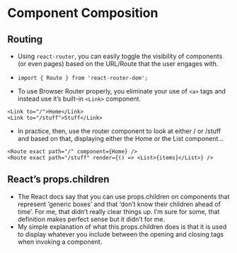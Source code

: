 # Component Composition

## Routing
 - Using `react-router`, you can easily toggle the visibility of components (or even pages) based on the URL/Route that the user engages with.

 - `import { Route } from 'react-router-dom';`

 - To use Browser Router properly, you eliminate your use of `<a>` tags and instead use it’s built-in `<Link>` component.
```
<Link to="/">Home</Link>
<Link to="/stuff">Stuff</Link>
```

 - In practice, then, use the router component to look at either / or /stuff and based on that, displaying either the Home or the List component…

```
<Route exact path="/" component={Home} />
<Route exact path="/stuff" render={() => <List>{items}</List>} />
```

## React’s props.children

 - The React docs say that you can use props.children on components that represent ‘generic boxes’ and that ‘don’t know their children ahead of time’. For me, that didn’t really clear things up. I’m sure for some, that definition makes perfect sense but it didn’t for me.
 - My simple explanation of what this.props.children does is that it is used to display whatever you include between the opening and closing tags when invoking a component.

